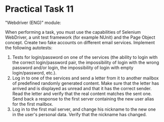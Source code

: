 # Practical Task 11
"Webdriver (ENG)" module:

When performing a task, you must use the capabilities of Selenium WebDriver, a unit test framework (for example NUnit) and the Page Object concept.
Create two fake accounts on different email services.
Implement the following autotests:

1. Tests for login/password on one of the services (the ability to login with the correct login/password pair, the impossibility of login with the wrong password and/or login, the impossibility of login with empty login/password, etc.).
2. Log in to one of the services and send a letter from it to another mailbox of predefined randomly generated content. Make sure that the letter has arrived and is displayed as unread and that it has the correct sender. Read the letter and verify that the real content matches the sent one. Send back a response to the first server containing the new user alias for the first mailbox.
3. Log in to the first mail server, and change his nickname to the new one in the user's personal data. Verify that the nickname has changed.
